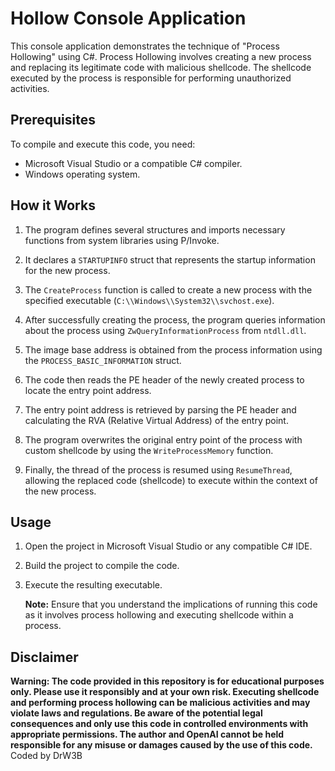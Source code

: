 # Hollow Console Application

This console application demonstrates the technique of "Process Hollowing" using C#. Process Hollowing involves creating a new process and replacing its legitimate code with malicious shellcode. The shellcode executed by the process is responsible for performing unauthorized activities.

## Prerequisites

To compile and execute this code, you need:

- Microsoft Visual Studio or a compatible C# compiler.
- Windows operating system.

## How it Works

1. The program defines several structures and imports necessary functions from system libraries using P/Invoke.

2. It declares a `STARTUPINFO` struct that represents the startup information for the new process.

3. The `CreateProcess` function is called to create a new process with the specified executable (`C:\\Windows\\System32\\svchost.exe`).

4. After successfully creating the process, the program queries information about the process using `ZwQueryInformationProcess` from `ntdll.dll`.

5. The image base address is obtained from the process information using the `PROCESS_BASIC_INFORMATION` struct.

6. The code then reads the PE header of the newly created process to locate the entry point address.

7. The entry point address is retrieved by parsing the PE header and calculating the RVA (Relative Virtual Address) of the entry point.

8. The program overwrites the original entry point of the process with custom shellcode by using the `WriteProcessMemory` function.

9. Finally, the thread of the process is resumed using `ResumeThread`, allowing the replaced code (shellcode) to execute within the context of the new process.

## Usage

1. Open the project in Microsoft Visual Studio or any compatible C# IDE.

2. Build the project to compile the code.

3. Execute the resulting executable.

   **Note:** Ensure that you understand the implications of running this code as it involves process hollowing and executing shellcode within a process.

## Disclaimer

**Warning: The code provided in this repository is for educational purposes only. Please use it responsibly and at your own risk. Executing shellcode and performing process hollowing can be malicious activities and may violate laws and regulations. Be aware of the potential legal consequences and only use this code in controlled environments with appropriate permissions. The author and OpenAI cannot be held responsible for any misuse or damages caused by the use of this code.**
Coded by DrW3B

